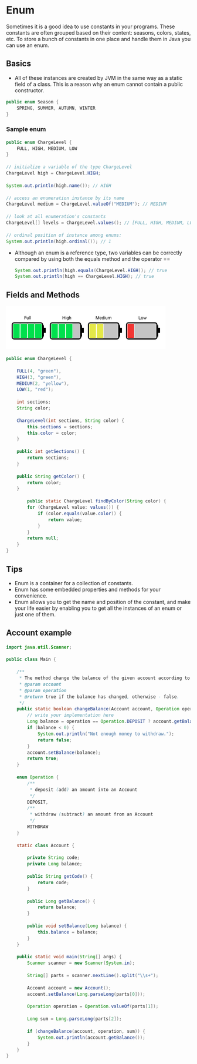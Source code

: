 # Enum

Sometimes it is a good idea to use constants in your programs. These constants are often grouped based on their content: seasons, colors, states, etc. To store a bunch of constants in one place and handle them in Java you can use an enum.

## Basics

- All of these instances are created by JVM in the same way as a static field of a class. This is a reason why an enum cannot contain a public constructor.

```java
public enum Season {
    SPRING, SUMMER, AUTUMN, WINTER
}
```

### Sample enum

```java
public enum ChargeLevel {
    FULL, HIGH, MEDIUM, LOW
}

// initialize a variable of the type ChargeLevel
ChargeLevel high = ChargeLevel.HIGH;

System.out.println(high.name()); // HIGH

// access an enumeration instance by its name
ChargeLevel medium = ChargeLevel.valueOf("MEDIUM"); // MEDIUM

// look at all enumeration's constants
ChargeLevel[] levels = ChargeLevel.values(); // [FULL, HIGH, MEDIUM, LOW]

// ordinal position of instance among enums:
System.out.println(high.ordinal()); // 1
```

- Although an enum is a reference type, two variables can be correctly compared by using both the equals method and the operator ==

  ```java
  System.out.println(high.equals(ChargeLevel.HIGH)); // true
  System.out.println(high == ChargeLevel.HIGH); // true
  ```

## Fields and Methods

![enum](assets/enum.png)

```java
public enum ChargeLevel {

    FULL(4, "green"),
    HIGH(3, "green"),
    MEDIUM(2, "yellow"),
    LOW(1, "red");

    int sections;
    String color;

    ChargeLevel(int sections, String color) {
        this.sections = sections;
        this.color = color;
    }

    public int getSections() {
        return sections;
    }

    public String getColor() {
        return color;
    }

		public static ChargeLevel findByColor(String color) {
        for (ChargeLevel value: values()) {
            if (color.equals(value.color)) {
                return value;
            }
        }
        return null;
    }
}
```

## Tips

- Enum is a container for a collection of constants.
- Enum has some embedded properties and methods for your convenience.
- Enum allows you to get the name and position of the constant, and make your life easier by enabling you to get all the instances of an enum or just one of them.

## Account example

```java
import java.util.Scanner;

public class Main {

    /**
     * The method change the balance of the given account according to an operation.
     * @param account
     * @param operation
     * @return true if the balance has changed, otherwise - false.
     */
    public static boolean changeBalance(Account account, Operation operation, Long sum) {
        // write your implementation here
        Long balance = operation == Operation.DEPOSIT ? account.getBalance() + sum : account.getBalance() - sum;
        if (balance < 0) {
            System.out.println("Not enough money to withdraw.");
            return false;
        }
        account.setBalance(balance);
        return true;
    }

    enum Operation {
        /**
         * deposit (add) an amount into an Account
         */
        DEPOSIT,
        /**
         * withdraw (subtract) an amount from an Account
         */
        WITHDRAW
    }

    static class Account {

        private String code;
        private Long balance;

        public String getCode() {
            return code;
        }

        public Long getBalance() {
            return balance;
        }

        public void setBalance(Long balance) {
            this.balance = balance;
        }
    }

    public static void main(String[] args) {
        Scanner scanner = new Scanner(System.in);

        String[] parts = scanner.nextLine().split("\\s+");

        Account account = new Account();
        account.setBalance(Long.parseLong(parts[0]));

        Operation operation = Operation.valueOf(parts[1]);

        Long sum = Long.parseLong(parts[2]);

        if (changeBalance(account, operation, sum)) {
            System.out.println(account.getBalance());
        }
    }
}
```
